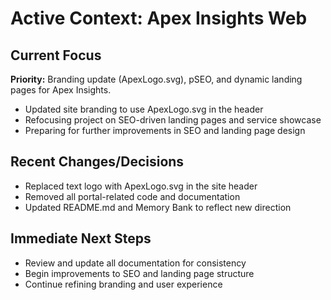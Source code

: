 # Active Context: Apex Insights Web

## Current Focus

**Priority:** Branding update (ApexLogo.svg), pSEO, and dynamic landing pages for Apex Insights.

- Updated site branding to use ApexLogo.svg in the header
- Refocusing project on SEO-driven landing pages and service showcase
- Preparing for further improvements in SEO and landing page design

## Recent Changes/Decisions

*   Replaced text logo with ApexLogo.svg in the site header
*   Removed all portal-related code and documentation
*   Updated README.md and Memory Bank to reflect new direction

## Immediate Next Steps

*   Review and update all documentation for consistency
*   Begin improvements to SEO and landing page structure
*   Continue refining branding and user experience 